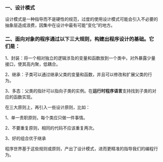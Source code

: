 ### 一、设计模式

设计模式是一种指导而不是硬性的规范，过度的使用设计模式可能会引入不必要的抽象层造成浪费，因集中在设计中最有可能“变化”的地方。



### 二、面向对象的程序通过以下三大规则，构建出程序设计的基础。它们是：

1、封装：将一个相对独立的逻辑涉及的变量和函数放到一个类中，对外暴露少量接口，使其高内聚，低耦合。

2、继承：子类可以通过继承父类的变量和函数，并且可以修改和扩展父类的行为。

3、多态：父类的指针可以指向子类的实例。在**运行时程序语言**支持找到子类的对应的函数实现。

在三大原则上，再引入一些设计原则，比如：

1、单一责职原则，每个类应只做一件事情。

2、不要重复原则，相同的代码不应该重复两次。

3、好的组合优于继承


程序世界基于这些规则或原则，产出了设计模式，进而更精准的指导我们的编程行为。
